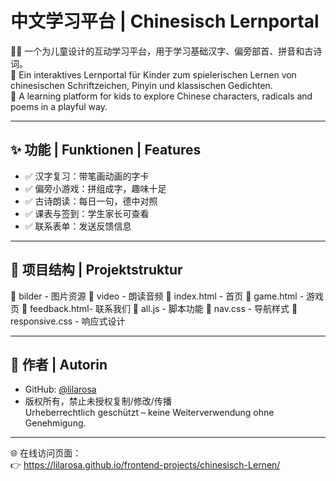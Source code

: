 # 中文学习平台 | Chinesisch Lernportal

👧🧒 一个为儿童设计的互动学习平台，用于学习基础汉字、偏旁部首、拼音和古诗词。  
🌱 Ein interaktives Lernportal für Kinder zum spielerischen Lernen von chinesischen Schriftzeichen, Pinyin und klassischen Gedichten.  
🎯 A learning platform for kids to explore Chinese characters, radicals and poems in a playful way.

---

## ✨ 功能 | Funktionen | Features

- ✅ 汉字复习：带笔画动画的字卡
- ✅ 偏旁小游戏：拼组成字，趣味十足
- ✅ 古诗朗读：每日一句，德中对照
- ✅ 课表与签到：学生家长可查看
- ✅ 联系表单：发送反馈信息

---

## 📂 项目结构 | Projektstruktur

📁 bilder       - 图片资源
📁 video        - 朗读音频
📄 index.html   - 首页
📄 game.html    - 游戏页
📄 feedback.html- 联系我们
📄 all.js       - 脚本功能
📄 nav.css      - 导航样式
📄 responsive.css - 响应式设计

---

## 📣 作者 | Autorin

- GitHub: [@lilarosa](https://github.com/lilarosa)
- 版权所有，禁止未授权复制/修改/传播  
  Urheberrechtlich geschützt – keine Weiterverwendung ohne Genehmigung.

---

🌐 在线访问页面：  
👉 https://lilarosa.github.io/frontend-projects/chinesisch-Lernen/


